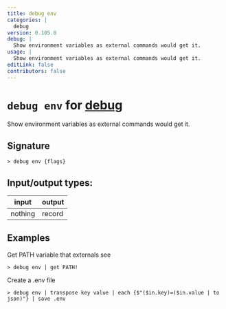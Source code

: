 ```yaml
---
title: debug env
categories: |
  debug
version: 0.105.0
debug: |
  Show environment variables as external commands would get it.
usage: |
  Show environment variables as external commands would get it.
editLink: false
contributors: false
---
```

<!-- This file is automatically generated. Please edit the command in https://github.com/nushell/nushell instead. -->

# `debug env` for [debug](/commands/categories/debug.md)

<div class='command-title'>Show environment variables as external commands would get it.</div>

## Signature

```> debug env {flags} ```


## Input/output types:

| input   | output |
| ------- | ------ |
| nothing | record |
## Examples

Get PATH variable that externals see
```nu
> debug env | get PATH!

```

Create a .env file
```nu
> debug env | transpose key value | each {$"($in.key)=($in.value | to json)"} | save .env

```
